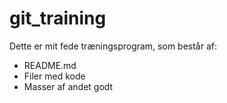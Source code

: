 # git_training

Dette er mit fede træningsprogram, som består af:

  * README.md
  * Filer med kode
  * Masser af andet godt
